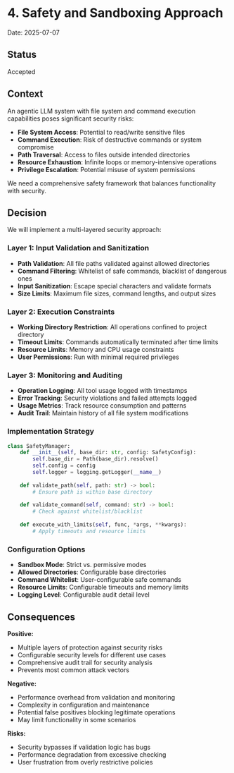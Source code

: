 # 4. Safety and Sandboxing Approach

Date: 2025-07-07

## Status

Accepted

## Context

An agentic LLM system with file system and command execution capabilities poses significant security risks:

- **File System Access**: Potential to read/write sensitive files
- **Command Execution**: Risk of destructive commands or system compromise
- **Path Traversal**: Access to files outside intended directories
- **Resource Exhaustion**: Infinite loops or memory-intensive operations
- **Privilege Escalation**: Potential misuse of system permissions

We need a comprehensive safety framework that balances functionality with security.

## Decision

We will implement a multi-layered security approach:

### Layer 1: Input Validation and Sanitization

- **Path Validation**: All file paths validated against allowed directories
- **Command Filtering**: Whitelist of safe commands, blacklist of dangerous ones
- **Input Sanitization**: Escape special characters and validate formats
- **Size Limits**: Maximum file sizes, command lengths, and output sizes

### Layer 2: Execution Constraints

- **Working Directory Restriction**: All operations confined to project directory
- **Timeout Limits**: Commands automatically terminated after time limits
- **Resource Limits**: Memory and CPU usage constraints
- **User Permissions**: Run with minimal required privileges

### Layer 3: Monitoring and Auditing

- **Operation Logging**: All tool usage logged with timestamps
- **Error Tracking**: Security violations and failed attempts logged
- **Usage Metrics**: Track resource consumption and patterns
- **Audit Trail**: Maintain history of all file system modifications

### Implementation Strategy

```python
class SafetyManager:
    def __init__(self, base_dir: str, config: SafetyConfig):
        self.base_dir = Path(base_dir).resolve()
        self.config = config
        self.logger = logging.getLogger(__name__)
    
    def validate_path(self, path: str) -> bool:
        # Ensure path is within base directory
        
    def validate_command(self, command: str) -> bool:
        # Check against whitelist/blacklist
        
    def execute_with_limits(self, func, *args, **kwargs):
        # Apply timeouts and resource limits
```

### Configuration Options

- **Sandbox Mode**: Strict vs. permissive modes
- **Allowed Directories**: Configurable base directories
- **Command Whitelist**: User-configurable safe commands
- **Resource Limits**: Configurable timeouts and memory limits
- **Logging Level**: Configurable audit detail level

## Consequences

**Positive:**
- Multiple layers of protection against security risks
- Configurable security levels for different use cases
- Comprehensive audit trail for security analysis
- Prevents most common attack vectors

**Negative:**
- Performance overhead from validation and monitoring
- Complexity in configuration and maintenance
- Potential false positives blocking legitimate operations
- May limit functionality in some scenarios

**Risks:**
- Security bypasses if validation logic has bugs
- Performance degradation from excessive checking
- User frustration from overly restrictive policies